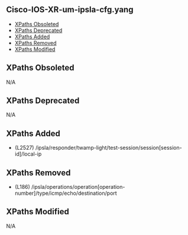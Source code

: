## Cisco-IOS-XR-um-ipsla-cfg.yang

- [XPaths Obsoleted](#xpaths-obsoleted)
- [XPaths Deprecated](#xpaths-deprecated)
- [XPaths Added](#xpaths-added)
- [XPaths Removed](#xpaths-removed)
- [XPaths Modified](#xpaths-modified)

## XPaths Obsoleted

N/A

## XPaths Deprecated

N/A

## XPaths Added

- (L2527)	/ipsla/responder/twamp-light/test-session/session[session-id]/local-ip

## XPaths Removed

- (L186)	/ipsla/operations/operation[operation-number]/type/icmp/echo/destination/port

## XPaths Modified

N/A

